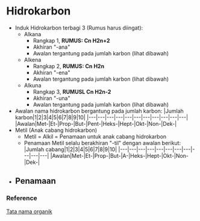 # Hidrokarbon

- Induk Hidrokarbon terbagi 3 (Rumus harus diingat):
    - Alkana
        - Rangkap 1, **RUMUS: Cn H2n+2**
        - Akhiran "-ana"
        - Awalan tergantung pada jumlah karbon (lihat dibawah)
    - Alkena
        - Rangkap 2, **RUMUS: Cn H2n**
        - Akhiran "-ena"
        - Awalan tergantung pada jumlah karbon (lihat dibawah)
    - Alkuna
        - Rangkap 3, **RUMUSL Cn H2n-2**
        - Akhiran "-una"
        - Awalan tergantung pada jumlah karbon (lihat dibawah)
- Awalan nama hidrokarbon bergantung pada jumlah karbon:
    |Jumlah karbon|1|2|3|4|5|6|7|8|9|10|
    |---|---|---|---|---|---|---|---|---|---|---|
    |Awalan|Met-|Et-|Prop-|But-|Pent-|Heks-|Hept-|Okt-|Non-|Dek-|
- Metil (Anak cabang hidrokarbon)
    - Metil = Alkil = Penamaan untuk anak cabang hidrokarbon
    - Penamaan Metil selalu berakhiran "-til" dengan awalan berikut:
        |Jumlah cabang|1|2|3|4|5|6|7|8|9|10|
        |---|---|---|---|---|---|---|---|---|---|---|
        |Awalan|Met-|Et-|Prop-|But-|A-|Heks-|Hept-|Okt-|Non-|Dek-|
- Penamaan
    - 

### Reference
[Tata nama organik](https://www.wikiwand.com/id/Tata_nama_organik)